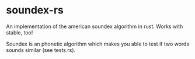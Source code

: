 # soundex-rs
An implementation of the american soundex algorithm in rust. Works with stable, too!

Soundex is an phonetic algorithm which makes you able to test if two words sounds similar (see tests.rs).
